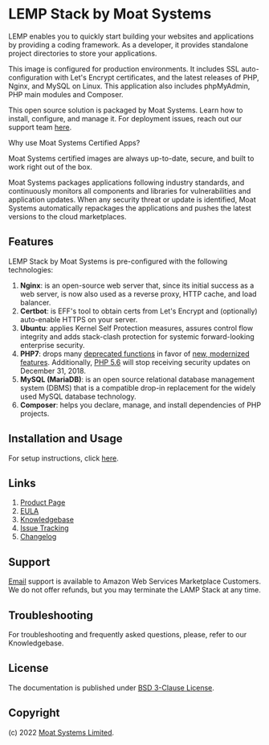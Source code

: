 # LEMP Stack by Moat Systems

LEMP enables you to quickly start building your websites and applications by providing a coding framework. As a developer, it provides standalone project directories to store your applications.

This image is configured for production environments. It includes SSL auto-configuration with Let's Encrypt certificates, and the latest releases of PHP, Nginx, and MySQL on Linux. This application also includes phpMyAdmin, PHP main modules and Composer.

This open source solution is packaged by Moat Systems. Learn how to install, configure, and manage it. For deployment issues, reach out our support team [here](https://www.moatsystems.com/contact/).

Why use Moat Systems Certified Apps?

Moat Systems certified images are always up-to-date, secure, and built to work right out of the box.

Moat Systems packages applications following industry standards, and continuously monitors all components and libraries for vulnerabilities and application updates. When any security threat or update is identified, Moat Systems automatically repackages the applications and pushes the latest versions to the cloud marketplaces.

## Features

LEMP Stack by Moat Systems is pre-configured with the following technologies:

1. **Nginx**: is an open-source web server that, since its initial success as a web server, is now also used as a reverse proxy, HTTP cache, and load balancer.
2. **Certbot**: is EFF's tool to obtain certs from Let's Encrypt and (optionally) auto-enable HTTPS on your server.
3. **Ubuntu**: applies Kernel Self Protection measures, assures control flow integrity and adds stack-clash protection for systemic forward-looking enterprise security.
4. **PHP7**: drops many [deprecated functions](https://secure.php.net/manual/en/migration70.deprecated.php) in favor of [new, modernized features](https://secure.php.net/manual/en/migration70.new-features.php). Additionally, [PHP 5.6](https://secure.php.net/supported-versions.php) will stop receiving security updates on December 31, 2018.
5. **MySQL (MariaDB)**: is an open source relational database management system (DBMS) that is a compatible drop-in replacement for the widely used MySQL database technology.
6. **Composer**: helps you declare, manage, and install dependencies of PHP projects.

## Installation and Usage

For setup instructions, click [here](setup.md).

## Links

1. [Product Page](https://aws.amazon.com/marketplace/pp/prodview-razaxxxuz26z6)
2. [EULA](MoatSystemsEULA.txt)
3. [Knowledgebase](https://github.com/moatsystems/lamp-stack-by-moatsystems/-/wikis/home)
4. [Issue Tracking](https://github.com/moatsystems/lamp-stack-by-moatsystems/-/issues)
5. [Changelog](changelog.md)

## Support

[Email](mailto:hi@moatsystems.com) support is available to Amazon Web Services Marketplace Customers. We do not offer refunds, but you may terminate the LAMP Stack at any time.

## Troubleshooting

For troubleshooting and frequently asked questions, please, refer to our Knowledgebase.

## License

The documentation is published under [BSD 3-Clause License](license.txt).

## Copyright

(c) 2022 [Moat Systems Limited](https://www.moatsystems.com).
